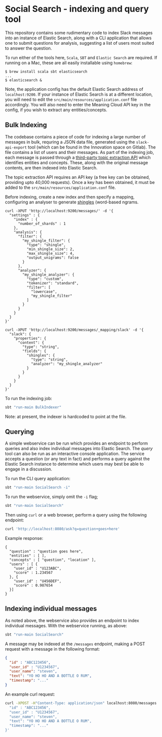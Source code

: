 # Social Search - indexing and query tool
This repository contains some rudimentary code to index Slack messages into an instance of Elastic Search, along with a CLI application that allows one to submit questions for analysis, suggesting a list of users most suited to answer the question.

To run either of the tools here, `Scala`, `SBT` and `Elastic Search` are required. If running on a Mac, these are all easily installable using `homebrew`:

```
$ brew install scala sbt elasticsearch
...
$ elasticsearch &
```

Note, the application config has the default Elastic Search address of `localhost:9200`. If your instance of Elastic Search is at a different location, you will need to edit the `src/main/resources/application.conf` file accordingly. You will also need to enter the Meaning Cloud API key in the config, if you wish to extract any entities/concepts.

## Bulk Indexing
The codebase contains a piece of code for indexing a large number of messages in bulk, requring a JSON data file, generated using the `slack-api-export` tool (which can be found in the Innovation space on Gitlab). The file contains a list of users and their messages. As part of the indexing job, each message is passed through a [third-party topic extraction API](https://www.meaningcloud.com/developer/topics-extraction) which identifies entities and concepts. These, along with the original message contents, are then indexed into Elastic Search.

The topic extraction API requires an API key (a free key can be obtained, providing upto 40,000 requests). Once a key has been obtained, it must be added to the `src/main/resources/application.conf` file.

Before indexing, create a new index and then specify a mapping, configuring an analyser to generate [shingles](https://en.wikipedia.org/wiki/W-shingling) (word-based ngrams.

```
curl -XPUT 'http://localhost:9200/messages/' -d '{
  "settings" : {
    "index" : {
      "number_of_shards" : 1
    },
    "analysis": {
      "filter": {
        "my_shingle_filter": {
          "type": "shingle",
          "min_shingle_size": 2,
          "max_shingle_size": 4,
          "output_unigrams": false
        }
      },
      "analyzer": {
        "my_shingle_analyzer": {
          "type": "custom",
          "tokenizer": "standard",
          "filter": [
            "lowercase",
            "my_shingle_filter"
          ]
        }
      }
    }
  }
}'
```

```
curl -XPUT 'http://localhost:9200/messages/_mapping/slack' -d '{
  "slack": {
    "properties": {
      "content": {
        "type": "string",
        "fields": {
          "shingles": {
            "type": "string",
            "analyzer": "my_shingle_analyzer"
          }
        }
      }
    }
  }
}'
```

To run the indexing job:

```bash
sbt "run-main BulkIndexer"
```

Note: at present, the indexer is hardcoded to point at the file.

## Querying
A simple webservice can be run which provides an endpoint to perform queries and also index individual messages into Elastic Search. The _query_ tool can also be run as an interactive console application. The service accepts a question (or any text in fact) and performs a query against the Elastic Search instance to determine which users may best be able to engage in a discussion.

To run the CLI query application:

```bash
sbt "run-main SocialSearch -i"
```

To run the webservice, simply omit the `-i` flag;

```bash
sbt "run-main SocialSearch"
```

Then using `curl` or a web browser, perform a query using the following endpoint:

```bash
curl 'http://localhost:8080/ask?q=question+goes+here'
```

Example response:

```
{
  "question" : "question goes here",
  "entities" : [ ],
  "concepts" : [ "question", "location" ],
  "users" : [ {
    "user_id" : "U123ABC",
    "score" : 1.234567
  }, {
    "user_id" : "U456DEF",
    "score" : 0.987654
  }]
}
```

## Indexing individual messages
As noted above, the webservice also provides an endpoint to index individual messages. With the webservice running, as above:

```bash
sbt "run-main SocialSearch"
```

A message may be indexed at the `/messages` endpoint, making a POST request with a message in the following format:

```json
{
  "id" : "ABC123456",
  "user_id" : "U1234567",
  "user_name": "steven",
  "text": "YO HO HO AND A BOTTLE O RUM",
  "timestamp": "..."
}
```

An example curl request:

```bash
curl -XPOST -H"Content-Type: application/json" localhost:8080/messages -d '{
  "id" : "ABC123456",
  "user_id" : "U1234567",
  "user_name": "steven",
  "text": "YO HO HO AND A BOTTLE O RUM",
  "timestamp": "..."
}'
```

